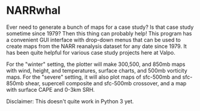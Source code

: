 # NARRwhal
Ever need to generate a bunch of maps for a case study? Is that case study sometime since 1979? Then this thing can probably help!
This program has a convenient GUI interface with drop-down menus that can be used to create maps from the NARR reanalysis dataset for 
any date since 1979. It has been quite helpful for various case study projects here at Valpo.

For the "winter" setting, the plotter will make 300,500, and 850mb maps with wind, height, and temperatures, surface charts, and 500mb vorticity maps.
For the "severe" setting, it will also plot maps of sfc-500mb and sfc-850mb shear, supercell composite and sfc-500mb crossover, and a map with surface CAPE and 0-3km SRH.

Disclaimer: This doesn't quite work in Python 3 yet.

